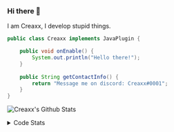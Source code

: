 ### Hi there 👋

I am Creaxx, I develop stupid things. 

```java
public class Creaxx implements JavaPlugin {

    public void onEnable() {
        System.out.println("Hello there!");
    }
    
    public String getContactInfo() {
        return "Message me on discord: Creaxx#0001";
    }
}
```

![Creaxx's Github Stats](https://github-readme-stats.vercel.app/api?username=CreaxxOG&show_icons=true&theme=dark&count_private=true)

<details>
  <summary>Code Stats</summary>

<!--START_SECTION:waka-->
![Code Time](http://img.shields.io/badge/Code%20Time-850%20hrs%2028%20mins-blue)

![Lines of code](https://img.shields.io/badge/From%20Hello%20World%20I%27ve%20Written-3%20Thousand%20lines%20of%20code-blue)

**🐱 My GitHub Data** 

> 🏆 445 Contributions in the Year 2022
 > 
> 📦 227.2 kB Used in GitHub's Storage 
 > 
> 🚫 Not Opted to Hire
 > 
> 📜 3 Public Repositories 
 > 
> 🔑 2 Private Repositories  
 > 
**I'm a Night 🦉** 

```text
🌞 Morning    8 commits      ░░░░░░░░░░░░░░░░░░░░░░░░░   3.02% 
🌆 Daytime    116 commits    ███████████░░░░░░░░░░░░░░   43.77% 
🌃 Evening    121 commits    ███████████░░░░░░░░░░░░░░   45.66% 
🌙 Night      20 commits     ██░░░░░░░░░░░░░░░░░░░░░░░   7.55%

```
📅 **I'm Most Productive on Wednesday** 

```text
Monday       38 commits     ███░░░░░░░░░░░░░░░░░░░░░░   14.34% 
Tuesday      57 commits     █████░░░░░░░░░░░░░░░░░░░░   21.51% 
Wednesday    62 commits     █████░░░░░░░░░░░░░░░░░░░░   23.4% 
Thursday     33 commits     ███░░░░░░░░░░░░░░░░░░░░░░   12.45% 
Friday       25 commits     ██░░░░░░░░░░░░░░░░░░░░░░░   9.43% 
Saturday     25 commits     ██░░░░░░░░░░░░░░░░░░░░░░░   9.43% 
Sunday       25 commits     ██░░░░░░░░░░░░░░░░░░░░░░░   9.43%

```


📊 **This Week I Spent My Time On** 

```text
💬 Programming Languages: 
Java                     29 hrs 2 mins       ███████████████████░░░░░░   78.4% 
Kotlin                   5 hrs 38 mins       ███░░░░░░░░░░░░░░░░░░░░░░   15.25% 
XML                      42 mins             ░░░░░░░░░░░░░░░░░░░░░░░░░   1.93% 
Groovy                   24 mins             ░░░░░░░░░░░░░░░░░░░░░░░░░   1.09% 
YAML                     23 mins             ░░░░░░░░░░░░░░░░░░░░░░░░░   1.08%

🔥 Editors: 
IntelliJ                 37 hrs 2 mins       █████████████████████████   100.0%

```

**I Mostly Code in Java** 

```text
Java                     6 repos             ████████████████░░░░░░░░░   66.67% 
EJS                      1 repo              ██░░░░░░░░░░░░░░░░░░░░░░░   11.11% 
Kotlin                   1 repo              ██░░░░░░░░░░░░░░░░░░░░░░░   11.11% 
Python                   1 repo              ██░░░░░░░░░░░░░░░░░░░░░░░   11.11%

```



 Last Updated on 02/09/2022 12:48:47 UTC
<!--END_SECTION:waka-->
</details>
